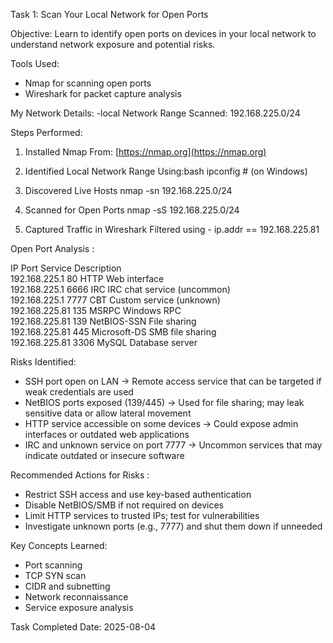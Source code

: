 Task 1: Scan Your Local Network for Open Ports

Objective:
Learn to identify open ports on devices in your local network to understand network exposure and potential risks.

Tools Used:
- Nmap for scanning open ports
- Wireshark for packet capture analysis

My Network Details:
-local Network Range Scanned: 192.168.225.0/24

Steps Performed:

1. Installed Nmap
From: [https://nmap.org](https://nmap.org)

2. Identified Local Network Range
Using:bash
ipconfig    # (on Windows)

3. Discovered Live Hosts
nmap -sn 192.168.225.0/24

4. Scanned for Open Ports
nmap -sS 192.168.225.0/24

5. Captured Traffic in Wireshark 
Filtered using - 
 ip.addr == 192.168.225.81

 Open Port Analysis : 


  IP              Port 	    Service           Description                   		 
 192.168.225.1      80      HTTP              Web interface                	     
 192.168.225.1     6666     IRC              IRC chat service (uncommon)     
 192.168.225.1     7777     CBT              Custom service (unknown)         
 192.168.225.81     135     MSRPC            Windows RPC                     	
 192.168.225.81     139     NetBIOS-SSN      File sharing                 
 192.168.225.81     445     Microsoft-DS     SMB file sharing                
 192.168.225.81     3306    MySQL            Database server         


Risks Identified:
- SSH port open on LAN
  → Remote access service that can be targeted if weak credentials are used
- NetBIOS ports exposed (139/445)
  → Used for file sharing; may leak sensitive data or allow lateral movement
- HTTP service accessible on some devices
  → Could expose admin interfaces or outdated web applications
- IRC and unknown service on port 7777
  → Uncommon services that may indicate outdated or insecure software

 Recommended Actions for Risks : 
- Restrict SSH access and use key-based authentication
- Disable NetBIOS/SMB if not required on devices
- Limit HTTP services to trusted IPs; test for vulnerabilities
- Investigate unknown ports (e.g., 7777) and shut them down if unneeded

 Key Concepts Learned:
- Port scanning
- TCP SYN scan
- CIDR and subnetting
- Network reconnaissance
- Service exposure analysis


 Task Completed
  Date: 2025-08-04
